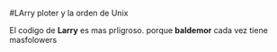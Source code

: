 #LArry ploter y la orden de Unix

El codigo de **Larry** es mas prligroso.
porque **baldemor** cada vez tiene masfolowers
